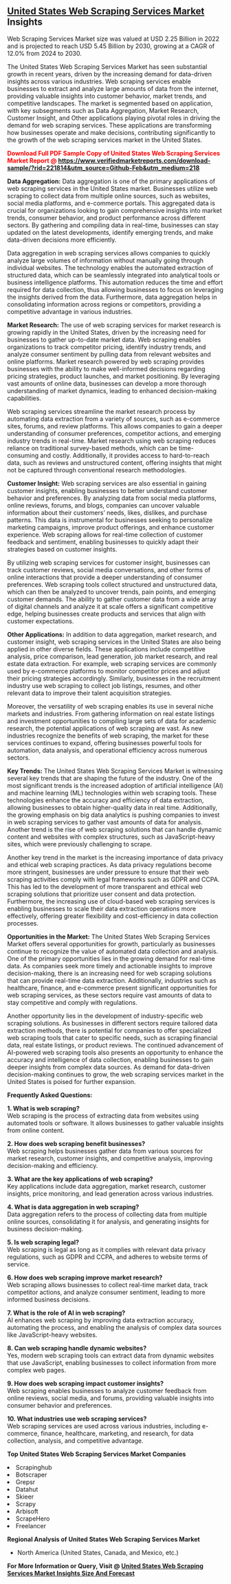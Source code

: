 <h2><a href="https://www.verifiedmarketreports.com/download-sample/?rid=221814&amp;utm_source=Github-Feb&amp;utm_medium=218" target="_blank">United States Web Scraping Services Market</a> Insights</h2><p>Web Scraping Services Market size was valued at USD 2.25 Billion in 2022 and is projected to reach USD 5.45 Billion by 2030, growing at a CAGR of 12.0% from 2024 to 2030.</p><p><p>The United States Web Scraping Services Market has seen substantial growth in recent years, driven by the increasing demand for data-driven insights across various industries. Web scraping services enable businesses to extract and analyze large amounts of data from the internet, providing valuable insights into customer behavior, market trends, and competitive landscapes. The market is segmented based on application, with key subsegments such as Data Aggregation, Market Research, Customer Insight, and Other applications playing pivotal roles in driving the demand for web scraping services. These applications are transforming how businesses operate and make decisions, contributing significantly to the growth of the web scraping services market in the United States.</p> <p><strong><p><span class=""><span style="color: #ff0000;"><strong>Download Full PDF Sample Copy of United States Web Scraping Services Market Report</strong> @ </span><a href="https://www.verifiedmarketreports.com/download-sample/?rid=221814&amp;utm_source=Github-Feb&amp;utm_medium=218" target="_blank">https://www.verifiedmarketreports.com/download-sample/?rid=221814&amp;utm_source=Github-Feb&amp;utm_medium=218</a></span></p></strong></p> <p><strong>Data Aggregation:</strong> Data aggregation is one of the primary applications of web scraping services in the United States market. Businesses utilize web scraping to collect data from multiple online sources, such as websites, social media platforms, and e-commerce portals. This aggregated data is crucial for organizations looking to gain comprehensive insights into market trends, consumer behavior, and product performance across different sectors. By gathering and compiling data in real-time, businesses can stay updated on the latest developments, identify emerging trends, and make data-driven decisions more efficiently.</p> <p>Data aggregation in web scraping services allows companies to quickly analyze large volumes of information without manually going through individual websites. The technology enables the automated extraction of structured data, which can be seamlessly integrated into analytical tools or business intelligence platforms. This automation reduces the time and effort required for data collection, thus allowing businesses to focus on leveraging the insights derived from the data. Furthermore, data aggregation helps in consolidating information across regions or competitors, providing a competitive advantage in various industries.</p> <p><strong>Market Research:</strong> The use of web scraping services for market research is growing rapidly in the United States, driven by the increasing need for businesses to gather up-to-date market data. Web scraping enables organizations to track competitor pricing, identify industry trends, and analyze consumer sentiment by pulling data from relevant websites and online platforms. Market research powered by web scraping provides businesses with the ability to make well-informed decisions regarding pricing strategies, product launches, and market positioning. By leveraging vast amounts of online data, businesses can develop a more thorough understanding of market dynamics, leading to enhanced decision-making capabilities.</p> <p>Web scraping services streamline the market research process by automating data extraction from a variety of sources, such as e-commerce sites, forums, and review platforms. This allows companies to gain a deeper understanding of consumer preferences, competitor actions, and emerging industry trends in real-time. Market research using web scraping reduces reliance on traditional survey-based methods, which can be time-consuming and costly. Additionally, it provides access to hard-to-reach data, such as reviews and unstructured content, offering insights that might not be captured through conventional research methodologies.</p> <p><strong>Customer Insight:</strong> Web scraping services are also essential in gaining customer insights, enabling businesses to better understand customer behavior and preferences. By analyzing data from social media platforms, online reviews, forums, and blogs, companies can uncover valuable information about their customers’ needs, likes, dislikes, and purchase patterns. This data is instrumental for businesses seeking to personalize marketing campaigns, improve product offerings, and enhance customer experience. Web scraping allows for real-time collection of customer feedback and sentiment, enabling businesses to quickly adapt their strategies based on customer insights.</p> <p>By utilizing web scraping services for customer insight, businesses can track customer reviews, social media conversations, and other forms of online interactions that provide a deeper understanding of consumer preferences. Web scraping tools collect structured and unstructured data, which can then be analyzed to uncover trends, pain points, and emerging customer demands. The ability to gather customer data from a wide array of digital channels and analyze it at scale offers a significant competitive edge, helping businesses create products and services that align with customer expectations.</p> <p><strong>Other Applications:</strong> In addition to data aggregation, market research, and customer insight, web scraping services in the United States are also being applied in other diverse fields. These applications include competitive analysis, price comparison, lead generation, job market research, and real estate data extraction. For example, web scraping services are commonly used by e-commerce platforms to monitor competitor prices and adjust their pricing strategies accordingly. Similarly, businesses in the recruitment industry use web scraping to collect job listings, resumes, and other relevant data to improve their talent acquisition strategies.</p> <p>Moreover, the versatility of web scraping enables its use in several niche markets and industries. From gathering information on real estate listings and investment opportunities to compiling large sets of data for academic research, the potential applications of web scraping are vast. As new industries recognize the benefits of web scraping, the market for these services continues to expand, offering businesses powerful tools for automation, data analysis, and operational efficiency across numerous sectors.</p> <p><strong>Key Trends:</strong> The United States Web Scraping Services Market is witnessing several key trends that are shaping the future of the industry. One of the most significant trends is the increased adoption of artificial intelligence (AI) and machine learning (ML) technologies within web scraping tools. These technologies enhance the accuracy and efficiency of data extraction, allowing businesses to obtain higher-quality data in real time. Additionally, the growing emphasis on big data analytics is pushing companies to invest in web scraping services to gather vast amounts of data for analysis. Another trend is the rise of web scraping solutions that can handle dynamic content and websites with complex structures, such as JavaScript-heavy sites, which were previously challenging to scrape.</p> <p>Another key trend in the market is the increasing importance of data privacy and ethical web scraping practices. As data privacy regulations become more stringent, businesses are under pressure to ensure that their web scraping activities comply with legal frameworks such as GDPR and CCPA. This has led to the development of more transparent and ethical web scraping solutions that prioritize user consent and data protection. Furthermore, the increasing use of cloud-based web scraping services is enabling businesses to scale their data extraction operations more effectively, offering greater flexibility and cost-efficiency in data collection processes.</p> <p><strong>Opportunities in the Market:</strong> The United States Web Scraping Services Market offers several opportunities for growth, particularly as businesses continue to recognize the value of automated data collection and analysis. One of the primary opportunities lies in the growing demand for real-time data. As companies seek more timely and actionable insights to improve decision-making, there is an increasing need for web scraping solutions that can provide real-time data extraction. Additionally, industries such as healthcare, finance, and e-commerce present significant opportunities for web scraping services, as these sectors require vast amounts of data to stay competitive and comply with regulations.</p> <p>Another opportunity lies in the development of industry-specific web scraping solutions. As businesses in different sectors require tailored data extraction methods, there is potential for companies to offer specialized web scraping tools that cater to specific needs, such as scraping financial data, real estate listings, or product reviews. The continued advancement of AI-powered web scraping tools also presents an opportunity to enhance the accuracy and intelligence of data collection, enabling businesses to gain deeper insights from complex data sources. As demand for data-driven decision-making continues to grow, the web scraping services market in the United States is poised for further expansion.</p> <p><strong>Frequently Asked Questions:</strong></p> <p><strong>1. What is web scraping?</strong> <br>Web scraping is the process of extracting data from websites using automated tools or software. It allows businesses to gather valuable insights from online content.</p> <p><strong>2. How does web scraping benefit businesses?</strong> <br>Web scraping helps businesses gather data from various sources for market research, customer insights, and competitive analysis, improving decision-making and efficiency.</p> <p><strong>3. What are the key applications of web scraping?</strong> <br>Key applications include data aggregation, market research, customer insights, price monitoring, and lead generation across various industries.</p> <p><strong>4. What is data aggregation in web scraping?</strong> <br>Data aggregation refers to the process of collecting data from multiple online sources, consolidating it for analysis, and generating insights for business decision-making.</p> <p><strong>5. Is web scraping legal?</strong> <br>Web scraping is legal as long as it complies with relevant data privacy regulations, such as GDPR and CCPA, and adheres to website terms of service.</p> <p><strong>6. How does web scraping improve market research?</strong> <br>Web scraping allows businesses to collect real-time market data, track competitor actions, and analyze consumer sentiment, leading to more informed business decisions.</p> <p><strong>7. What is the role of AI in web scraping?</strong> <br>AI enhances web scraping by improving data extraction accuracy, automating the process, and enabling the analysis of complex data sources like JavaScript-heavy websites.</p> <p><strong>8. Can web scraping handle dynamic websites?</strong> <br>Yes, modern web scraping tools can extract data from dynamic websites that use JavaScript, enabling businesses to collect information from more complex web pages.</p> <p><strong>9. How does web scraping impact customer insights?</strong> <br>Web scraping enables businesses to analyze customer feedback from online reviews, social media, and forums, providing valuable insights into consumer behavior and preferences.</p> <p><strong>10. What industries use web scraping services?</strong> <br>Web scraping services are used across various industries, including e-commerce, finance, healthcare, marketing, and research, for data collection, analysis, and competitive advantage.</p></p><p><strong>Top United States Web Scraping Services Market Companies</strong></p><div data-test-id=""><p><li>Scrapinghub</li><li> Botscraper</li><li> Grepsr</li><li> Datahut</li><li> Skieer</li><li> Scrapy</li><li> Arbisoft</li><li> ScrapeHero</li><li> Freelancer</li></p><div><strong>Regional Analysis of&nbsp;United States Web Scraping Services Market</strong></div><ul><li dir="ltr"><p dir="ltr">North America&nbsp;(United States, Canada, and Mexico, etc.)</p></li></ul><p><strong>For More Information or Query, Visit @&nbsp;</strong><strong><a href="https://www.verifiedmarketreports.com/product/web-scraping-services-market/?utm_source=Github-Feb&amp;utm_medium=218" target="_blank">United States Web Scraping Services Market Insights Size And Forecast</a></strong></p></div>
